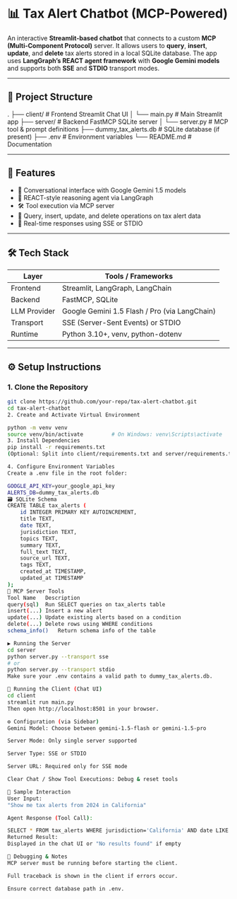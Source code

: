 # 📊 Tax Alert Chatbot (MCP-Powered)

An interactive **Streamlit-based chatbot** that connects to a custom **MCP (Multi-Component Protocol)** server. It allows users to **query**, **insert**, **update**, and **delete** tax alerts stored in a local SQLite database. The app uses **LangGraph’s REACT agent framework** with **Google Gemini models** and supports both **SSE** and **STDIO** transport modes.

---

## 📁 Project Structure

.
├── client/ # Frontend Streamlit Chat UI
│ └── main.py # Main Streamlit app
├── server/ # Backend FastMCP SQLite server
│ └── server.py # MCP tool & prompt definitions
├── dummy_tax_alerts.db # SQLite database (if present)
├── .env # Environment variables
└── README.md # Documentation

---
## 🚀 Features

- 🤖 Conversational interface with Google Gemini 1.5 models
- 🧠 REACT-style reasoning agent via LangGraph
- 🛠️ Tool execution via MCP server
- 📄 Query, insert, update, and delete operations on tax alert data
- 🔄 Real-time responses using SSE or STDIO

---

## 🛠️ Tech Stack

| Layer        | Tools / Frameworks                                 |
|--------------|-----------------------------------------------------|
| Frontend     | Streamlit, LangGraph, LangChain                     |
| Backend      | FastMCP, SQLite                                     |
| LLM Provider | Google Gemini 1.5 Flash / Pro (via LangChain)       |
| Transport    | SSE (Server-Sent Events) or STDIO                   |
| Runtime      | Python 3.10+, venv, python-dotenv                   |

---

## ⚙️ Setup Instructions

### 1. Clone the Repository

```bash
git clone https://github.com/your-repo/tax-alert-chatbot.git
cd tax-alert-chatbot
2. Create and Activate Virtual Environment

python -m venv venv
source venv/bin/activate         # On Windows: venv\Scripts\activate
3. Install Dependencies
pip install -r requirements.txt
(Optional: Split into client/requirements.txt and server/requirements.txt if needed.)

4. Configure Environment Variables
Create a .env file in the root folder:

GOOGLE_API_KEY=your_google_api_key
ALERTS_DB=dummy_tax_alerts.db
🗃️ SQLite Schema
CREATE TABLE tax_alerts (
    id INTEGER PRIMARY KEY AUTOINCREMENT,
    title TEXT,
    date TEXT,
    jurisdiction TEXT,
    topics TEXT,
    summary TEXT,
    full_text TEXT,
    source_url TEXT,
    tags TEXT,
    created_at TIMESTAMP,
    updated_at TIMESTAMP
);
🔧 MCP Server Tools
Tool Name	Description
query(sql)	Run SELECT queries on tax_alerts table
insert(...)	Insert a new alert
update(...)	Update existing alerts based on a condition
delete(...)	Delete rows using WHERE conditions
schema_info()	Return schema info of the table

▶️ Running the Server
cd server
python server.py --transport sse
# or
python server.py --transport stdio
Make sure your .env contains a valid path to dummy_tax_alerts.db.

💬 Running the Client (Chat UI)
cd client
streamlit run main.py
Then open http://localhost:8501 in your browser.

⚙️ Configuration (via Sidebar)
Gemini Model: Choose between gemini-1.5-flash or gemini-1.5-pro

Server Mode: Only single server supported

Server Type: SSE or STDIO

Server URL: Required only for SSE mode

Clear Chat / Show Tool Executions: Debug & reset tools

🧪 Sample Interaction
User Input:
"Show me tax alerts from 2024 in California"

Agent Response (Tool Call):

SELECT * FROM tax_alerts WHERE jurisdiction='California' AND date LIKE '2024%'
Returned Result:
Displayed in the chat UI or "No results found" if empty

🧼 Debugging & Notes
MCP server must be running before starting the client.

Full traceback is shown in the client if errors occur.

Ensure correct database path in .env.


